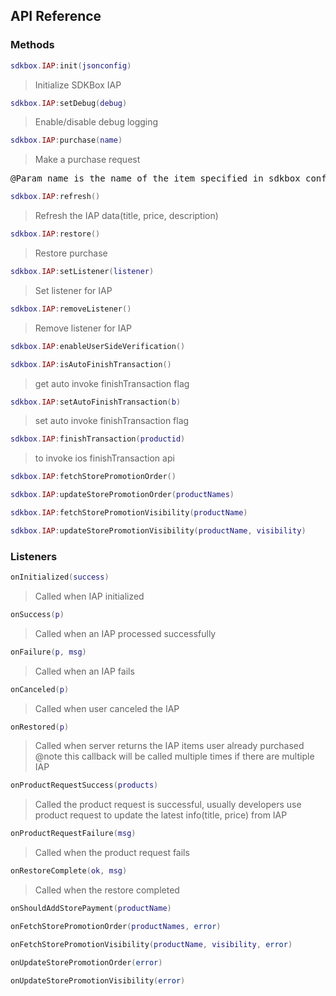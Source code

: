## API Reference

### Methods
```lua
sdkbox.IAP:init(jsonconfig)
```
> Initialize SDKBox IAP

```lua
sdkbox.IAP:setDebug(debug)
```
> Enable/disable debug logging

```lua
sdkbox.IAP:purchase(name)
```
> Make a purchase request

<pre>
@Param name is the name of the item specified in sdkbox_config.json
</pre>

```lua
sdkbox.IAP:refresh()
```
> Refresh the IAP data(title, price, description)

```lua
sdkbox.IAP:restore()
```
> Restore purchase

```lua
sdkbox.IAP:setListener(listener)
```
> Set listener for IAP

```lua
sdkbox.IAP:removeListener()
```
> Remove listener for IAP

```lua
sdkbox.IAP:enableUserSideVerification()
```

```lua
sdkbox.IAP:isAutoFinishTransaction()
```
> get auto invoke finishTransaction flag

```lua
sdkbox.IAP:setAutoFinishTransaction(b)
```
> set auto invoke finishTransaction flag

```lua
sdkbox.IAP:finishTransaction(productid)
```
> to invoke ios finishTransaction api

```lua
sdkbox.IAP:fetchStorePromotionOrder()
```

```lua
sdkbox.IAP:updateStorePromotionOrder(productNames)
```

```lua
sdkbox.IAP:fetchStorePromotionVisibility(productName)
```

```lua
sdkbox.IAP:updateStorePromotionVisibility(productName, visibility)
```


### Listeners
```lua
onInitialized(success)
```
> Called when IAP initialized

```lua
onSuccess(p)
```
> Called when an IAP processed successfully

```lua
onFailure(p, msg)
```
> Called when an IAP fails

```lua
onCanceled(p)
```
> Called when user canceled the IAP

```lua
onRestored(p)
```
> Called when server returns the IAP items user already purchased
@note this callback will be called multiple times if there are multiple IAP

```lua
onProductRequestSuccess(products)
```
> Called the product request is successful, usually developers use product request to update the latest info(title, price) from IAP

```lua
onProductRequestFailure(msg)
```
> Called when the product request fails

```lua
onRestoreComplete(ok, msg)
```
> Called when the restore completed

```lua
onShouldAddStorePayment(productName)
```

```lua
onFetchStorePromotionOrder(productNames, error)
```

```lua
onFetchStorePromotionVisibility(productName, visibility, error)
```

```lua
onUpdateStorePromotionOrder(error)
```

```lua
onUpdateStorePromotionVisibility(error)
```


